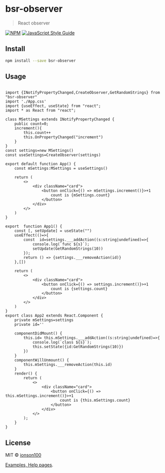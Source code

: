 # bsr-observer

> React observer

[![NPM](https://img.shields.io/npm/v/bsr-observer.svg)](https://www.npmjs.com/package/bsr-horizontal-menu) [![JavaScript Style Guide](https://img.shields.io/badge/code_style-standard-brightgreen.svg)](https://standardjs.com)

## Install

```bash
npm install --save bsr-observer
```

## Usage

```tsx

import {INotifyPropertyChanged,CreateObserver,GetRandomStrings} from "bsr-observer"
import './App.css'
import {useEffect, useState} from "react";
import * as React from "react";

class MSettings extends INotifyPropertyChanged {
    public count=0;
    increment(){
        this.count++
        this.OnPropertyChanged("increment")
    }
}
const settings=new MSettings()
const useSettings=CreateObserver(settings)

export default function App() {
    const mSettings:MSettings = useSettings()

    return (
        <>
            <div className="card">
                <button onClick={() => mSettings.increment()}>+1
                    count is {mSettings.count}
                </button>
            </div>
        </>
    )
}

export  function App1() {
    const [, setUpdate] = useState("")
    useEffect(()=>{
        const  id=settings.___addAction((s:string|undefined)=>{
            console.log(`func ${s}`);
            setUpdate(GetRandomStrings(10))
        });
        return () => {settings.___removeAction(id)}
    },[])

    return (
        <>
            <div className="card">
                <button onClick={() => settings.increment()}>+1
                    count is {settings.count}
                </button>
            </div>
        </>
    )
}
export class App2 extends React.Component {
    private mSettings=settings
    private id=''

    componentDidMount() {
        this.id= this.mSettings.___addAction((s:string|undefined)=>{
            console.log(`class ${s}`);
            this.setState({id:GetRandomStrings(10)})
        })
    }
    componentWillUnmount() {
        this.mSettings.___removeAction(this.id)
    }
    render() {
        return (
            <>
                <div className="card">
                    <button onClick={() => this.mSettings.increment()}>+1
                        count is {this.mSettings.count}
                    </button>
                </div>
            </>
        );
    }
}

```

## License

MIT © [ionson100](https://github.com/ionson100)



[Examples, Help pages](https://ionson100.github.io/wwwroot/index.html#page=30-2).
